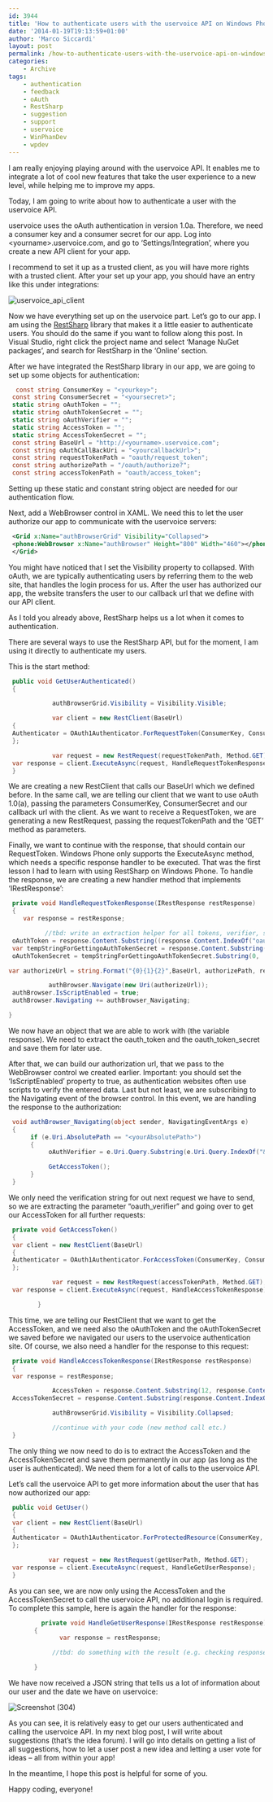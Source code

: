 ```yaml
---
id: 3944
title: 'How to authenticate users with the uservoice API on Windows Phone'
date: '2014-01-19T19:13:59+01:00'
author: 'Marco Siccardi'
layout: post
permalink: /how-to-authenticate-users-with-the-uservoice-api-on-windows-phone/
categories:
    - Archive
tags:
    - authentication
    - feedback
    - oAuth
    - RestSharp
    - suggestion
    - support
    - uservoice
    - WinPhanDev
    - wpdev
---
```


I am really enjoying playing around with the uservoice API. It enables me to integrate a lot of cool new features that take the user experience to a new level, while helping me to improve my apps.

Today, I am going to write about how to authenticate a user with the uservoice API.

uservoice uses the oAuth authentication in version 1.0a. Therefore, we need a consumer key and a consumer secret for our app. Log into &lt;yourname&gt;.uservoice.com, and go to ‘Settings/Integration’, where you create a new API client for your app.

I recommend to set it up as a trusted client, as you will have more rights with a trusted client. After your set up your app, you should have an entry like this under integrations:

![uservoice_api_client](/assets/img/2014/01/uservoice_api_client1.png "uservoice_api_client")

Now we have everything set up on the uservoice part. Let’s go to our app. I am using the [RestSharp](http://restsharp.org/) library that makes it a little easier to authenticate users. You should do the same if you want to follow along this post. In Visual Studio, right click the project name and select ‘Manage NuGet packages’, and search for RestSharp in the ‘Online’ section.

After we have integrated the RestSharp library in our app, we are going to set up some objects for authentication:

``` csharp
  const string ConsumerKey = "<yourkey>";
 const string ConsumerSecret = "<yoursecret>";
 static string oAuthToken = "";
 static string oAuthTokenSecret = "";
 static string oAuthVerifier = "";
 static string AccessToken = "";
 static string AccessTokenSecret = "";
 const string BaseUrl = "http://<yourname>.uservoice.com";
 const string oAuthCallBackUri = "<yourcallbackUrl>";
 const string requestTokenPath = "oauth/request_token";
 const string authorizePath = "/oauth/authorize?";
 const string accessTokenPath = "oauth/access_token";
```
 
Setting up these static and constant string object are needed for our authentication flow.

Next, add a WebBrowser control in XAML. We need this to let the user authorize our app to communicate with the uservoice servers:

``` xml
 <Grid x:Name="authBrowserGrid" Visibility="Collapsed">
 <phone:WebBrowser x:Name="authBrowser" Height="800" Width="460"></phone:WebBrowser>
 </Grid>
```
 
You might have noticed that I set the Visibility property to collapsed. With oAuth, we are typically authenticating users by referring them to the web site, that handles the login process for us. After the user has authorized our app, the website transfers the user to our callback url that we define with our API client.

As I told you already above, RestSharp helps us a lot when it comes to authentication.

There are several ways to use the RestSharp API, but for the moment, I am using it directly to authenticate my users.

This is the start method:

``` csharp
 public void GetUserAuthenticated()
 {

            authBrowserGrid.Visibility = Visibility.Visible;

            var client = new RestClient(BaseUrl)
 {
 Authenticator = OAuth1Authenticator.ForRequestToken(ConsumerKey, ConsumerSecret, oAuthCallBackUri)
 };

            var request = new RestRequest(requestTokenPath, Method.GET);
 var response = client.ExecuteAsync(request, HandleRequestTokenResponse);
 }
```
 
We are creating a new RestClient that calls our BaseUrl which we defined before. In the same call, we are telling our client that we want to use oAuth 1.0(a), passing the parameters ConsumerKey, ConsumerSecret and our callback url with the client. As we want to receive a RequestToken, we are generating a new RestRequest, passing the requestTokenPath and the ‘GET’ method as parameters.

Finally, we want to continue with the response, that should contain our RequestToken. Windows Phone only supports the ExecuteAsync method, which needs a specific response handler to be executed. That was the first lesson I had to learn with using RestSharp on Windows Phone. To handle the response, we are creating a new handler method that implements ‘IRestResponse’:

``` csharp
 private void HandleRequestTokenResponse(IRestResponse restResponse)
 {
    var response = restResponse;

          //tbd: write an extraction helper for all tokens, verifier, secrets
 oAuthToken = response.Content.Substring((response.Content.IndexOf("oauth_token=") + 12), (response.Content.IndexOf("&oauth_token_secret=") - 12));
 var tempStringForGettingoAuthTokenSecret = response.Content.Substring(response.Content.IndexOf("&oauth_token_secret=") + 20);
 oAuthTokenSecret = tempStringForGettingoAuthTokenSecret.Substring(0,  tempStringForGettingoAuthTokenSecret.IndexOf("&oauth_callback_confirmed"));

var authorizeUrl = string.Format("{0}{1}{2}",BaseUrl, authorizePath, response.Content);

           authBrowser.Navigate(new Uri(authorizeUrl));
 authBrowser.IsScriptEnabled = true;
 authBrowser.Navigating += authBrowser_Navigating;

}
```
 
We now have an object that we are able to work with (the variable response). We need to extract the oauth\_token and the oauth\_token\_secret and save them for later use.

After that, we can build our authorization url, that we pass to the WebBrowser control we created earlier. Important: you should set the ‘IsScriptEnabled’ property to true, as authentication websites often use scripts to verify the entered data. Last but not least, we are subscribing to the Navigating event of the browser control. In this event, we are handling the response to the authorization:

``` csharp
 void authBrowser_Navigating(object sender, NavigatingEventArgs e)
 {
      if (e.Uri.AbsolutePath == "<yourAbsolutePath>")
      {
           oAuthVerifier = e.Uri.Query.Substring(e.Uri.Query.IndexOf("&oauth_verifier=") + 16);

           GetAccessToken();
      }
 }
```
 
We only need the verification string for out next request we have to send, so we are extracting the parameter “oauth\_verifier” and going over to get our AccessToken for all further requests:

``` csharp
 private void GetAccessToken()
 {
 var client = new RestClient(BaseUrl)
 {
 Authenticator = OAuth1Authenticator.ForAccessToken(ConsumerKey, ConsumerSecret, oAuthToken, oAuthTokenSecret, oAuthVerifier)
 };

            var request = new RestRequest(accessTokenPath, Method.GET);
 var response = client.ExecuteAsync(request, HandleAccessTokenResponse);

        }
```
 
This time, we are telling our RestClient that we want to get the AccessToken, and we need also the oAuthToken and the oAuthTokenSecret we saved before we navigated our users to the uservoice authentication site. Of course, we also need a handler for the response to this request:

``` csharp
 private void HandleAccessTokenResponse(IRestResponse restResponse)
 {
 var response = restResponse;

            AccessToken = response.Content.Substring(12, response.Content.IndexOf("&oauth_token_secret=") -12);
 AccessTokenSecret = response.Content.Substring(response.Content.IndexOf("&oauth_token_secret=") + 20);

            authBrowserGrid.Visibility = Visibility.Collapsed;

            //continue with your code (new method call etc.)
 }
```
 
The only thing we now need to do is to extract the AccessToken and the AccessTokenSecret and save them permanently in our app (as long as the user is authenticated). We need them for a lot of calls to the uservoice API.

Let’s call the uservoice API to get more information about the user that has now authorized our app:

``` csharp
 public void GetUser()
 {
 var client = new RestClient(BaseUrl)
 {
 Authenticator = OAuth1Authenticator.ForProtectedResource(ConsumerKey, ConsumerSecret, AccessToken, AccessTokenSecret)
 };

           var request = new RestRequest(getUserPath, Method.GET);
 var response = client.ExecuteAsync(request, HandleGetUserResponse);
 }
```
 
As you can see, we are now only using the AccessToken and the AccessTokenSecret to call the uservoice API, no additional login is required. To complete this sample, here is again the handler for the response:

``` csharp
         private void HandleGetUserResponse(IRestResponse restResponse)
       {
              var response = restResponse;

            //tbd: do something with the result (e.g. checking response.StatusCode)

       }
```
 
We have now received a JSON string that tells us a lot of information about our user and the date we have on uservoice:

![Screenshot (304)](/assets/img/2014/01/Screenshot-304.png "Screenshot (304)")

As you can see, it is relatively easy to get our users authenticated and calling the uservoice API. In my next blog post, I will write about suggestions (that’s the idea forum). I will go into details on getting a list of all suggestions, how to let a user post a new idea and letting a user vote for ideas – all from within your app!

In the meantime, I hope this post is helpful for some of you.

Happy coding, everyone!